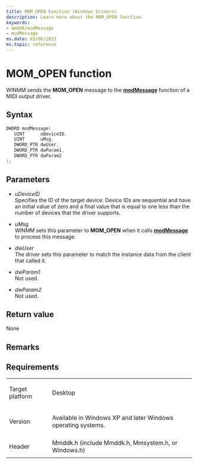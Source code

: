 ```yaml
---
title: MOM_OPEN Function (Windows Drivers)
description: Learn more about the MOM_OPEN function.
keywords:
- mmddk/modMessage
- modMessage
ms.date: 03/06/2023
ms.topic: reference
---
```


# MOM\_OPEN function

WINMM sends the **MOM\_OPEN** message to the [**modMessage**](mod-message.md) function of a MIDI output driver.

## Syntax

``` c++
DWORD modMessage(
   UINT      uDeviceID,
   UINT      uMsg,
   DWORD_PTR dwUser,
   DWORD_PTR dwParam1,
   DWORD_PTR dwParam2
);
```

## Parameters

- *uDeviceID*  
  Specifies the ID of the target device. Device IDs are sequential and have an initial value of zero and a final value that is equal to one less than the number of devices that the driver supports.

- *uMsg*  
  WINMM sets this parameter to **MOM\_OPEN** when it calls [**modMessage**](mod-message.md) to process this message.

- *dwUser*  
  The driver sets this parameter to match the instance data from the client that called it.

- *dwParam1*  
  Not used.

- *dwParam2*  
  Not used.

## Return value

None

## Remarks

## Requirements

<table>
<tbody>
<tr class="odd">
<td><p>Target platform</p></td>
<td>Desktop</td>
</tr>
<tr class="even">
<td><p>Version</p></td>
<td><p>Available in Windows XP and later Windows operating systems.</p></td>
</tr>
<tr class="odd">
<td><p>Header</p></td>
<td>Mmddk.h (include Mmddk.h, Mmsystem.h, or Windows.h)</td>
</tr>
</tbody>
</table>
